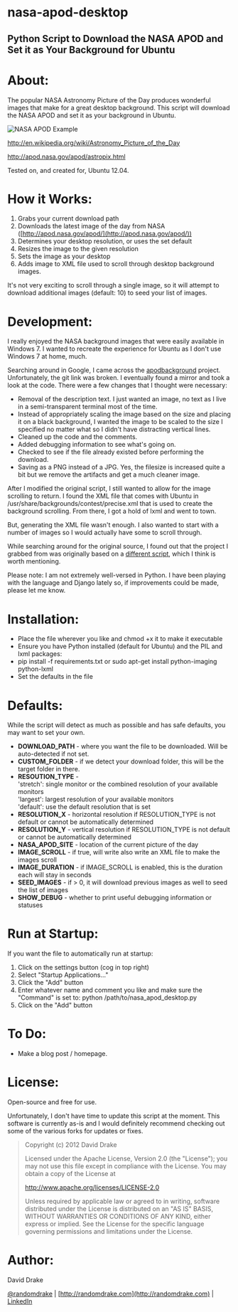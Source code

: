 nasa-apod-desktop
=====

Python Script to Download the NASA APOD and Set it as Your Background for Ubuntu
-----

About:
=====
The popular NASA Astronomy Picture of the Day produces wonderful images that make for a great desktop background. This script will download the NASA APOD and set it as your background in Ubuntu.

![NASA APOD Example](http://randomdrake.com/nasa_apod.jpg "An example of a NASA APOD image.")

http://en.wikipedia.org/wiki/Astronomy_Picture_of_the_Day

http://apod.nasa.gov/apod/astropix.html

Tested on, and created for, Ubuntu 12.04.

How it Works:
=====
1. Grabs your current download path
2. Downloads the latest image of the day from NASA ([http://apod.nasa.gov/apod/](http://apod.nasa.gov/apod/))
3. Determines your desktop resolution, or uses the set default
4. Resizes the image to the given resolution
5. Sets the image as your desktop
6. Adds image to XML file used to scroll through desktop background images.

It's not very exciting to scroll through a single image, so it will attempt to download additional images (default: 10) to seed your list of images.

Development:
=====

I really enjoyed the NASA background images that were easily available in Windows 7. I wanted to recreate the experience for Ubuntu as I don't use Windows 7 at home, much.

Searching around in Google, I came across the [apodbackground](http://apod.nasa.gov/apod/astropix.html) project. Unfortunately, the git link was broken. I eventually found a mirror and took a look at the code. There were a few changes that I thought were necessary:
* Removal of the description text. I just wanted an image, no text as I live in a semi-transparent terminal most of the time.
* Instead of appropriately scaling the image based on the size and placing it on a black background, I wanted the image to be scaled to the size I specified no matter what so I didn't have distracting vertical lines.
* Cleaned up the code and the comments.
* Added debugging information to see what's going on.
* Checked to see if the file already existed before performing the download.
* Saving as a PNG instead of a JPG. Yes, the filesize is increased quite a bit but we remove the artifacts and get a much cleaner image.

After I modified the original script, I still wanted to allow for the image scrolling to return. I found the XML file that comes with Ubuntu in /usr/share/backgrounds/contest/precise.xml that is used to create the background scrolling. From there, I got a hold of lxml and went to town. 

But, generating the XML file wasn't enough. I also wanted to start with a number of images so I would actually have some to scroll through. 

While searching around for the original source, I found out that the project I grabbed from was originally based on a [different script](http://apod.nasa.gov/apod/astropix.html), which I think is worth mentioning.

Please note: I am not extremely well-versed in Python. I have been playing with the language and Django lately so, if improvements could be made, please let me know.

Installation:
=====
* Place the file wherever you like and chmod +x it to make it executable
* Ensure you have Python installed (default for Ubuntu) and the PIL and lxml packages:
* pip install -f requirements.txt or sudo apt-get install python-imaging python-lxml
* Set the defaults in the file 
  
Defaults:
=====
While the script will detect as much as possible and has safe defaults, you may want to set your own.

* __DOWNLOAD\_PATH__ - where you want the file to be downloaded. Will be auto-detected if not set.
* __CUSTOM\_FOLDER__ - if we detect your download folder, this will be the target folder in there.
* __RESOUTION\_TYPE__ -   
    'stretch': single monitor or the combined resolution of your available monitors  
    'largest': largest resolution of your available monitors      
    'default': use the default resolution that is set
* __RESOLUTION\_X__ - horizontal resolution if RESOLUTION\_TYPE is not default or cannot be automatically determined
* __RESOLUTION\_Y__ - vertical resolution if RESOLUTION\_TYPE is not default or cannot be automatically determined
* __NASA\_APOD\_SITE__ - location of the current picture of the day
* __IMAGE_SCROLL__   - if true, will write also write an XML file to make the images scroll
* __IMAGE_DURATION__ - if IMAGE\_SCROLL is enabled, this is the duration each will stay in seconds
* __SEED_IMAGES__    - if > 0, it will download previous images as well to seed the list of images
* __SHOW\_DEBUG__ - whether to print useful debugging information or statuses

Run at Startup:
=====
If you want the file to automatically run at startup:

1. Click on the settings button (cog in top right)
2. Select "Startup Applications..."
3. Click the "Add" button
4. Enter whatever name and comment you like and make sure the "Command" is set to: python /path/to/nasa_apod_desktop.py
5. Click on the "Add" button

To Do:
=====
* Make a blog post / homepage.

License:
=====
Open-source and free for use.

Unfortunately, I don't have time to update this script at the moment. This software is currently as-is and I would definitely recommend checking out some of the various forks for updates or fixes.

>Copyright (c) 2012 David Drake
>
>Licensed under the Apache License, Version 2.0 (the "License"); you may not use this file except in compliance with the License. You may obtain a copy of the License at
>
>http://www.apache.org/licenses/LICENSE-2.0
>
>Unless required by applicable law or agreed to in writing, software distributed under the License is distributed on an "AS IS" BASIS, WITHOUT WARRANTIES OR CONDITIONS OF ANY KIND, either express or implied. See the License for the specific language governing permissions and limitations under the License. 

Author:
=====
David Drake 

[@randomdrake](https://twitter.com/randomdrake) | [http://randomdrake.com](http://randomdrake.com) | [LinkedIn](http://www.linkedin.com/pub/david-drake/52/247/465)
